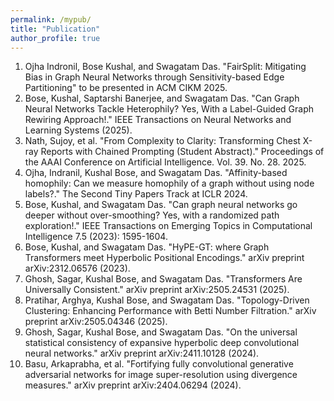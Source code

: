 ```yaml
---
permalink: /mypub/
title: "Publication"
author_profile: true
---
```



1. Ojha Indronil, Bose Kushal, and Swagatam Das. "FairSplit: Mitigating Bias in Graph Neural Networks through Sensitivity-based Edge Partitioning" to be presented in ACM CIKM 2025. 
2. Bose, Kushal, Saptarshi Banerjee, and Swagatam Das. "Can Graph Neural Networks Tackle Heterophily? Yes, With a Label-Guided Graph Rewiring Approach!." IEEE Transactions on Neural Networks and Learning Systems (2025).
3. Nath, Sujoy, et al. "From Complexity to Clarity: Transforming Chest X-ray Reports with Chained Prompting (Student Abstract)." Proceedings of the AAAI Conference on Artificial Intelligence. Vol. 39. No. 28. 2025.
4. Ojha, Indranil, Kushal Bose, and Swagatam Das. "Affinity-based homophily: Can we measure homophily of a graph without using node labels?." The Second Tiny Papers Track at ICLR 2024.
5. Bose, Kushal, and Swagatam Das. "Can graph neural networks go deeper without over-smoothing? Yes, with a randomized path exploration!." IEEE Transactions on Emerging Topics in Computational Intelligence 7.5 (2023): 1595-1604.
6. Bose, Kushal, and Swagatam Das. "HyPE-GT: where Graph Transformers meet Hyperbolic Positional Encodings." arXiv preprint arXiv:2312.06576 (2023).
7. Ghosh, Sagar, Kushal Bose, and Swagatam Das. "Transformers Are Universally Consistent." arXiv preprint arXiv:2505.24531 (2025).
8. Pratihar, Arghya, Kushal Bose, and Swagatam Das. "Topology-Driven Clustering: Enhancing Performance with Betti Number Filtration." arXiv preprint arXiv:2505.04346 (2025).
9. Ghosh, Sagar, Kushal Bose, and Swagatam Das. "On the universal statistical consistency of expansive hyperbolic deep convolutional neural networks." arXiv preprint arXiv:2411.10128 (2024).
10. Basu, Arkaprabha, et al. "Fortifying fully convolutional generative adversarial networks for image super-resolution using divergence measures." arXiv preprint arXiv:2404.06294 (2024).
